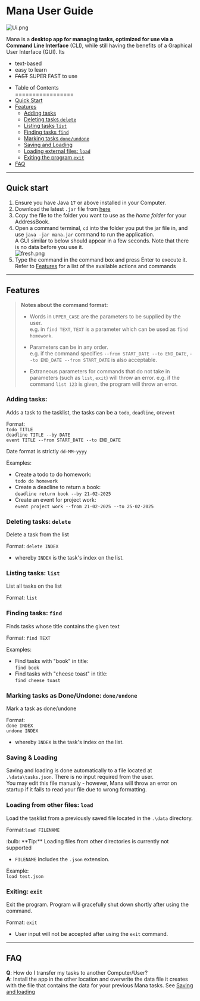 # Mana User Guide

![Ui.png](Ui.png)

Mana is a **desktop app for managing tasks, optimized for use via a Command Line Interface** (CLI),
while still having the benefits of a Graphical User Interface (GUI). Its
- text-based
- easy to learn 
- ~~FAST~~ SUPER FAST to use

* Table of Contents<br>
=================
* [Quick Start](#quick-start)
* [Features](#features)
  * [Adding tasks](#adding-tasks)
  * [Deleting tasks `delete`](#deleting-tasks-delete)
  * [Listing tasks `list`](#listing-tasks-list)
  * [Finding tasks `find`](#finding-tasks-find)
  * [Marking tasks `done/undone`](#marking-tasks-as-doneundone-doneundone)
  * [Saving and Loading](#saving--loading)
  * [Loading external files: `load`](#loading-from-other-files-load)
  * [Exiting the program `exit`](#exiting-exit)
* [FAQ](#faq)
  

------------------------------------------------------------------------------------------------------------------

## Quick start

1. Ensure you have Java `17` or above installed in your Computer.
1. Download the latest `.jar` file from [here](https://github.com/wallacepck/ip/releases)
1. Copy the file to the folder you want to use as the _home folder_ for your AddressBook.
2. Open a command terminal, `cd` into the folder you put the jar file in, and use `java -jar mana.jar` command to run the application.<br>
   A GUI similar to below should appear in a few seconds. Note that there is no data before you use it.<br>
    ![fresh.png](fresh.png)
3. Type the command in the command box and press Enter to execute it. Refer to [Features](#features) for a list of the available actions and commands

------------------------------------------------------------------------------------------------------------------

## Features

>**Notes about the command format:**<br>
> 
>* Words in `UPPER_CASE` are the parameters to be supplied by the user.<br>
e.g. in `find TEXT`, `TEXT` is a parameter which can be used as `find homework`.
>
>* Parameters can be in any order.<br>
 e.g. if the command specifies `--from START_DATE --to END_DATE`, `--to END_DATE --from START_DATE` is also acceptable.
>
>* Extraneous parameters for commands that do not take in parameters (such as `list`, `exit`) will throw an error.
  e.g. if the command `list 123` is given, the program will throw an error.

### Adding tasks:
Adds a task to the tasklist, the tasks can be a `todo`, `deadline`, or`event`

Format:<br>
  `todo TITLE`<br>
  `deadline TITLE --by DATE`<br>
  `event TITLE --from START_DATE --to END_DATE`<br>

Date format is strictly `dd-MM-yyyy` 

Examples: 
* Create a todo to do homework:<br>
  `todo do homework`
* Create a deadline to return a book:<br>
  `deadline return book --by 21-02-2025`
* Create an event for project work:<br>
  `event project work --from 21-02-2025 --to 25-02-2025`

### Deleting tasks: `delete`
Delete a task from the list

Format: `delete INDEX`<br>
* whereby `INDEX` is the task's index on the list.  


### Listing tasks: `list`
List all tasks on the list

Format: `list`


### Finding tasks: `find`
Finds tasks whose title contains the given text

Format: `find TEXT`

Examples:
* Find tasks with "book" in title:<br>
`find book`
* Find tasks with "cheese toast" in title:<br>
`find cheese toast`


### Marking tasks as Done/Undone: `done/undone`
Mark a task as done/undone

Format:<br>
`done INDEX`<br>
`undone INDEX`<br>
* whereby `INDEX` is the task's index on the list.

### Saving & Loading
Saving and loading is done automatically to a file located at `.\data\tasks.json`. 
There is no input required from the user. <br>
You may edit this file manually - however, Mana will throw an error on startup if it fails to read your file due to wrong formatting.

### Loading from other files: `load`
Load the tasklist from a previously saved file located in the `.\data` directory.

Format:`load FILENAME` <br>

<div markdown="span" class="alert alert-primary">:bulb: **Tip:**
Loading files from other directories is currently not supported
</div>

* `FILENAME` includes the `.json` extension.

Example: <br> 
`load test.json`


### Exiting: `exit`
Exit the program. Program will gracefully shut down shortly after using the command.

Format: `exit`
* User input will not be accepted after using the `exit` command.

------------------------------------------------------------------------------------------------------------------

## FAQ

**Q**: How do I transfer my tasks to another Computer/User? <br>
**A**: Install the app in the other location and overwrite the data file it creates with the file that contains the data for your previous Mana tasks. See [Saving and loading](#saving--loading)